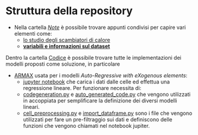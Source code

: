 # Struttura della repository
- Nella cartella [_Note_](Note/) è possibile trovare appunti condivisi per capire vari elementi come:
  - [lo studio degli scambiatori di calore](Note/scambio_termico.md)
  - [**variabili e informazioni sul dataset**](Note/dataset.md)

Dentro la cartella [Codice](Codice/) è possibile trovare tutte le implementazioni dei modelli proposti come soluzione, in particolare
- [ARMAX](Codice/ARMAX/) usata per i modelli _Auto-Regressive with eXogenous elements_:
  - [jupyter notebook](Codice/ARMAX/ARX.ipynb) che carica i dati dalle celle ed effettua una regressione lineare. Per funzionare necessita di:
  - [codegeneration.py](Codice/ARMAX/codegeneration.py) e [auto_generated_code.py](Codice/ARMAX/auto_generated_code.py) che vengono utilizzati in accoppiata per semplificare la definizione dei diversi modelli lineari.
  - [cell_preprocessing.py](Codice/ARMAX/cell_preprocessing.py) e [import_dataframe.py](Codice/ARMAX/import_dataframe.py) sono i file che vengono utilizzati per fare un pre-filtraggio sui dati e definiscono delle funzioni che vengono chiamati nel notebook jupiter.